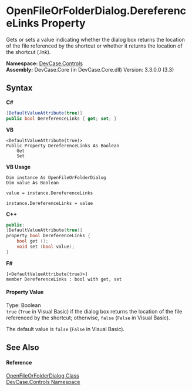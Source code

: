 # OpenFileOrFolderDialog.DereferenceLinks Property 
 

Gets or sets a value indicating whether the dialog box returns the location of the file referenced by the shortcut or whether it returns the location of the shortcut (.lnk).

**Namespace:**&nbsp;<a href="N_DevCase_Controls">DevCase.Controls</a><br />**Assembly:**&nbsp;DevCase.Core (in DevCase.Core.dll) Version: 3.3.0.0 (3.3)

## Syntax

**C#**<br />
``` C#
[DefaultValueAttribute(true)]
public bool DereferenceLinks { get; set; }
```

**VB**<br />
``` VB
<DefaultValueAttribute(true)>
Public Property DereferenceLinks As Boolean
	Get
	Set
```

**VB Usage**<br />
``` VB Usage
Dim instance As OpenFileOrFolderDialog
Dim value As Boolean

value = instance.DereferenceLinks

instance.DereferenceLinks = value
```

**C++**<br />
``` C++
public:
[DefaultValueAttribute(true)]
property bool DereferenceLinks {
	bool get ();
	void set (bool value);
}
```

**F#**<br />
``` F#
[<DefaultValueAttribute(true)>]
member DereferenceLinks : bool with get, set

```


#### Property Value
Type: Boolean<br />`true` (`True` in Visual Basic) if the dialog box returns the location of the file referenced by the shortcut; otherwise, `false` (`False` in Visual Basic). 

 The default value is `false` (`False` in Visual Basic).

## See Also


#### Reference
<a href="T_DevCase_Controls_OpenFileOrFolderDialog">OpenFileOrFolderDialog Class</a><br /><a href="N_DevCase_Controls">DevCase.Controls Namespace</a><br />